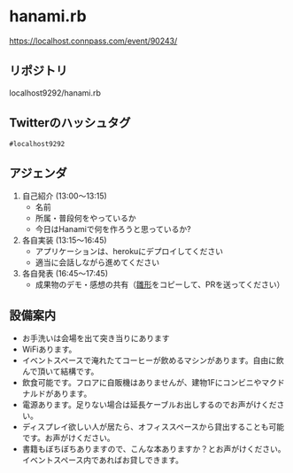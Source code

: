 # hanami.rb

https://localhost.connpass.com/event/90243/

## リポジトリ

localhost9292/hanami.rb

## Twitterのハッシュタグ

`#localhost9292`

## アジェンダ

1. 自己紹介 (13:00〜13:15)
    - 名前
    - 所属・普段何をやっているか
    - 今日はHanamiで何を作ろうと思っているか?
2. 各自実装 (13:15〜16:45)
    - アプリケーションは、herokuにデプロイしてください
    - 適当に会話しながら進めてください
3. 各自発表 (16:45〜17:45)
    - 成果物のデモ・感想の共有（[雛形](https://github.com/localhost9292/hanami.rb/blob/master/feedback/sample.md)をコピーして、PRを送ってください）

## 設備案内

- お手洗いは会場を出て突き当りにあります
- WiFiあります。
- イベントスペースで淹れたてコーヒーが飲めるマシンがあります。自由に飲んで頂いて結構です。
- 飲食可能です。フロアに自販機はありませんが、建物1Fにコンビニやマクドナルドがあります。
- 電源あります。足りない場合は延長ケーブルお出しするのでお声がけください。
- ディスプレイ欲しい人が居たら、オフィススペースから貸出することも可能です。お声がけください。
- 書籍もぼちぼちありますので、こんな本ありますか？とお声がけください。イベントスペース内であればお貸しできます。
